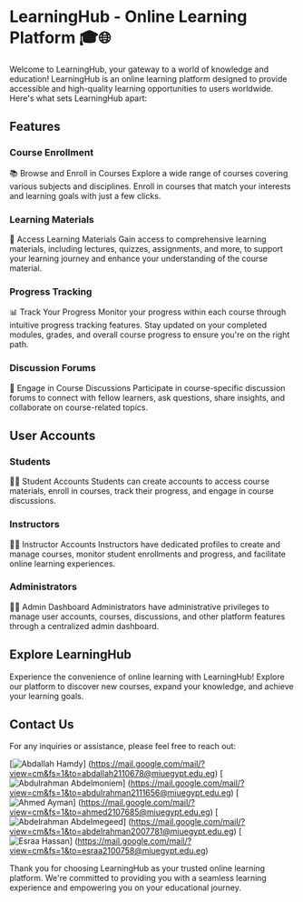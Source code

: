 # LearningHub - Online Learning Platform 🎓🌐

Welcome to LearningHub, your gateway to a world of knowledge and education! LearningHub is an online learning platform designed to provide accessible and high-quality learning opportunities to users worldwide. Here's what sets LearningHub apart:

## Features

### Course Enrollment
📚 Browse and Enroll in Courses
Explore a wide range of courses covering various subjects and disciplines. Enroll in courses that match your interests and learning goals with just a few clicks.

### Learning Materials
📖 Access Learning Materials
Gain access to comprehensive learning materials, including lectures, quizzes, assignments, and more, to support your learning journey and enhance your understanding of the course material.

### Progress Tracking
📊 Track Your Progress
Monitor your progress within each course through intuitive progress tracking features. Stay updated on your completed modules, grades, and overall course progress to ensure you're on the right path.

### Discussion Forums
💬 Engage in Course Discussions
Participate in course-specific discussion forums to connect with fellow learners, ask questions, share insights, and collaborate on course-related topics.

## User Accounts

### Students
👩‍🎓 Student Accounts
Students can create accounts to access course materials, enroll in courses, track their progress, and engage in course discussions.

### Instructors
👨‍🏫 Instructor Accounts
Instructors have dedicated profiles to create and manage courses, monitor student enrollments and progress, and facilitate online learning experiences.

### Administrators
👩‍💼 Admin Dashboard
Administrators have administrative privileges to manage user accounts, courses, discussions, and other platform features through a centralized admin dashboard.

## Explore LearningHub

Experience the convenience of online learning with LearningHub! Explore our platform to discover new courses, expand your knowledge, and achieve your learning goals.

## Contact Us

For any inquiries or assistance, please feel free to reach out:

[![Abdallah Hamdy](https://img.shields.io/badge/Abdallah%20Hamdy-Contact-blue)]
(https://mail.google.com/mail/?view=cm&fs=1&to=abdallah2110678@miuegypt.edu.eg)
[![Abdulrahman Abdelmoniem](https://img.shields.io/badge/Abdallah%20Hamdy-Contact-blue)]
(https://mail.google.com/mail/?view=cm&fs=1&to=abdulrahman2111656@miuegypt.edu.eg)
[![Ahmed Ayman](https://img.shields.io/badge/Abdallah%20Hamdy-Contact-blue)]
(https://mail.google.com/mail/?view=cm&fs=1&to=ahmed2107685@miuegypt.edu.eg)
[![Abdelrahman Abdelmegeed](https://img.shields.io/badge/Abdallah%20Hamdy-Contact-blue)]
(https://mail.google.com/mail/?view=cm&fs=1&to=abdelrahman2007781@miuegypt.edu.eg)
[![Esraa Hassan](https://img.shields.io/badge/Abdallah%20Hamdy-Contact-blue)]
(https://mail.google.com/mail/?view=cm&fs=1&to=esraa2100758@miuegypt.edu.eg)



Thank you for choosing LearningHub as your trusted online learning platform. We're committed to providing you with a seamless learning experience and empowering you on your educational journey.
